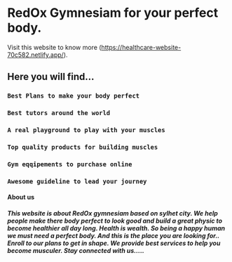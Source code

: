 # RedOx Gymnesiam for your perfect body.

Visit this website to know more (https://healthcare-website-70c582.netlify.app/).

## Here you will find...

### `Best Plans to make your body perfect`
### `Best tutors around the world`
### `A real playground to play with your muscles`
### `Top quality products for building muscles`
### `Gym eqqipements to purchase online`
### `Awesome guideline to lead your journey`

#### About us

##### This website is about RedOx gymnesiam based on sylhet city. We help people make there body perfect to look good and build a great physic to become healthier all day long. Health is wealth. So being a happy human we must need a perfect body. And this is the place you are looking for.. Enroll to our plans to get in shape. We provide best services to help you become musculer. Stay connected with us.....
